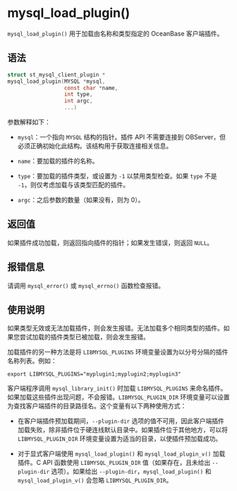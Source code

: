 mysql_load_plugin() 
========================================

`mysql_load_plugin()` 用于加载由名称和类型指定的 OceanBase 客户端插件。 

语法 
-----------------------

```c
struct st_mysql_client_plugin *
mysql_load_plugin(MYSQL *mysql,
                  const char *name,
                  int type,
                  int argc,
                  ...)
```



参数解释如下：

* `mysql`：一个指向 `MYSQL` 结构的指针。插件 API 不需要连接到 OBServer，但必须正确初始化此结构。该结构用于获取连接相关信息。

  

* `name`：要加载的插件的名称。

  

* `type`：要加载的插件类型，或设置为 `-1` 以禁用类型检查。如果 `type` 不是 `-1`，则仅考虑加载与该类型匹配的插件。

  

* `argc`：之后参数的数量（如果没有，则为 0）。

  




返回值 
------------------------

如果插件成功加载，则返回指向插件的指针；如果发生错误，则返回 `NULL`。

报错信息 
-------------------------

请调用 `mysql_error()` 或 `mysql_errno()` 函数检查报错。

使用说明 
-------------------------

如果类型无效或无法加载插件，则会发生报错。无法加载多个相同类型的插件。如果您尝试加载的插件类型已被加载，则会发生报错。

加载插件的另一种方法是将 `LIBMYSQL_PLUGINS` 环境变量设置为以分号分隔的插件名称列表。例如：

```unknow
export LIBMYSQL_PLUGINS="myplugin1;myplugin2;myplugin3"
```



客户端程序调用 `mysql_library_init()` 时加载 `LIBMYSQL_PLUGINS` 来命名插件。如果加载这些插件出现问题，不会报错。`LIBMYSQL_PLUGIN_DIR` 环境变量可以设置为查找客户端插件的目录路径名。这个变量有以下两种使用方式：

* 在客户端插件预加载期间，`--plugin-dir` 选项的值不可用，因此客户端插件加载失败，除非插件位于硬连线默认目录中。如果插件位于其他地方，可以将 `LIBMYSQL_PLUGIN_DIR` 环境变量设置为适当的目录，以使插件预加载成功。

  



* 对于显式客户端使用 `mysql_load_plugin()` 和 `mysql_load_plugin_v()` 加载插件。C API 函数使用 `LIBMYSQL_PLUGIN_DIR` 值（如果存在，且未给出 `--plugin-dir` 选项）。如果给出 `--plugin-dir`，`mysql_load_plugin()` 和 `mysql_load_plugin_v()` 会忽略 `LIBMYSQL_PLUGIN_DIR`。

  




